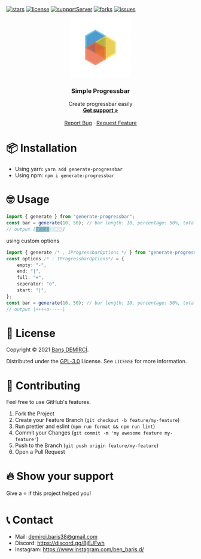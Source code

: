 [![stars](https://img.shields.io/github/stars/barbarbar338/generate-progressbar?color=yellow&logo=github&style=for-the-badge)](https://github.com/barbarbar338/generate-progressbar)
[![license](https://img.shields.io/github/license/barbarbar338/generate-progressbar?logo=github&style=for-the-badge)](https://github.com/barbarbar338/generate-progressbar)
[![supportServer](https://img.shields.io/discord/711995199945179187?color=7289DA&label=Support&logo=discord&style=for-the-badge)](https://discord.gg/BjEJFwh)
[![forks](https://img.shields.io/github/forks/barbarbar338/generate-progressbar?color=green&logo=github&style=for-the-badge)](https://github.com/barbarbar338/generate-progressbar)
[![issues](https://img.shields.io/github/issues/barbarbar338/generate-progressbar?color=red&logo=github&style=for-the-badge)](https://github.com/barbarbar338/generate-progressbar)

<p align="center">
  <img src="https://raw.githubusercontent.com/barbarbar338/readme-template/main/icon.png" alt="Logo" width="160" height="160" />
  <h3 align="center">Simple Progressbar</h3>

  <p align="center">
    Create progressbar easily
    <br />
    <a href="https://discord.gg/BjEJFwh"><strong>Get support »</strong></a>
    <br />
    <br />
    <a href="https://github.com/barbarbar338/generate-progressbar/issues">Report Bug</a>
    ·
    <a href="https://github.com/barbarbar338/generate-progressbar/issues">Request Feature</a>
  </p>
</p>

# 📦 Installation

-   Using yarn: `yarn add generate-progressbar`
-   Using npm: `npm i generate-progressbar`

# 🤓 Usage

```ts
import { generate } from "generate-progressbar";
const bar = generate(10, 50); // bar length: 10, percentage: 50%, total length: 12
// output [▓▓▓▓▓░░░░░]
```

using custom options

```ts
import { generate /* , IProgressbarOptions */ } from "generate-progressbar";
const options /* : IProgressbarOptions*/ = {
	empty: "-",
	end: "|",
	full: "+",
	seperator: "o",
	start: "|",
};
const bar = generate(10, 50); // bar length: 10, percentage: 50%, total length: 12
// output |++++o-----|
```

# 📄 License

Copyright © 2021 [Barış DEMİRCİ](https://github.com/barbarbar338).

Distributed under the [GPL-3.0](https://www.gnu.org/licenses/gpl-3.0.html) License. See `LICENSE` for more information.

# 🧦 Contributing

Feel free to use GitHub's features.

1. Fork the Project
2. Create your Feature Branch (`git checkout -b feature/my-feature`)
3. Run prettier and eslint (`npm run format && npm run lint`)
4. Commit your Changes (`git commit -m 'my awesome feature my-feature'`)
5. Push to the Branch (`git push origin feature/my-feature`)
6. Open a Pull Request

# 🔥 Show your support

Give a ⭐️ if this project helped you!

# 📞 Contact

-   Mail: demirci.baris38@gmail.com
-   Discord: https://discord.gg/BjEJFwh
-   Instagram: https://www.instagram.com/ben_baris.d/
